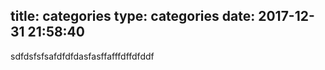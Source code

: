title: categories
type: categories
date: 2017-12-31 21:58:40
---
sdfdsfsfsafdfdfdasfasffafffdffdfddf